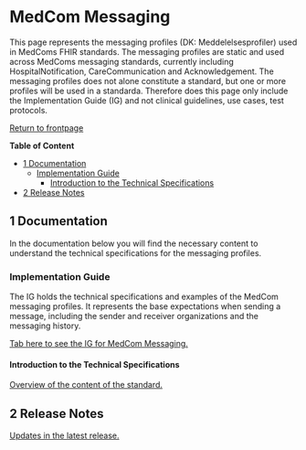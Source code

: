 # MedCom Messaging 

This page represents the messaging profiles (DK: Meddelelsesprofiler) used in MedComs FHIR standards. The messaging profiles are static and used across MedComs messaging standards, currently including HospitalNotification, CareCommunication and Acknowledgement. The messaging profiles does not alone constitute a standard, but one or more profiles will be used in a standarda. Therefore does this page only include the Implementation Guide (IG) and not clinical guidelines, use cases, test protocols. 

<a href="https://medcomdk.github.io/MedComLandingPage/" target="_blank">Return to frontpage</a>

**Table of Content**
- [1 Documentation](#1-documentation)
  * [Implementation Guide](#implementation-guide)
    + [Introduction to the Technical Specifications](#introduction-to-the-technical-specifications)
- [2 Release Notes](#2-release-notes)

## 1 Documentation 

In the documentation below you will find the necessary content to understand the technical specifications for the messaging profiles. 

### Implementation Guide

The IG holds the technical specifications and examples of the MedCom messaging profiles. It represents the base expectations when sending a message, including the sender and receiver organizations and the messaging history.

<a href="https://build.fhir.org/ig/medcomdk/dk-medcom-messaging/" target="_blank">Tab here to see the IG for MedCom Messaging.</a>

#### Introduction to the Technical Specifications

[Overview of the content of the standard.](assets/documents/Intro-Technical-Spec-ENG.md)

## 2 Release Notes

[Updates in the latest release.](assets/documents/ReleaseNote-ENG.md)
